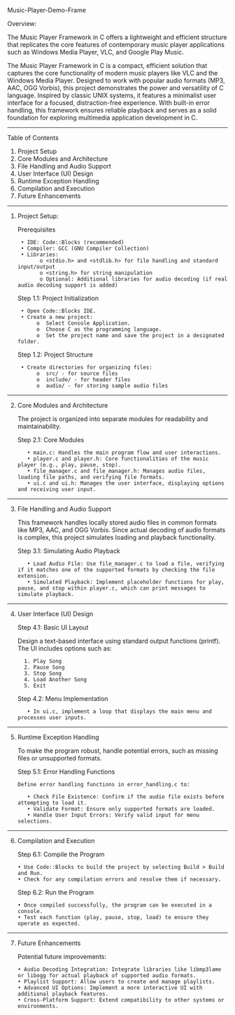 Music-Player-Demo-Frame
   
   Overview: 
   
   The Music Player Framework in C offers a lightweight and efficient structure that replicates the core features of contemporary music player 
   applications such as Windows Media Player, VLC, and Google Play Music.
   
   The Music Player Framework in C is a compact, efficient solution that captures the core functionality of modern music players like VLC and the
   Windows Media Player. Designed to work with popular audio formats (MP3, AAC, OGG Vorbis), this project demonstrates the power and versatility of
   C language. Inspired by classic UNIX systems, it features a minimalist user interface for a focused, distraction-free experience. With built-in
   error handling, this framework ensures reliable playback and serves as a solid foundation for exploring multimedia application development in C.
________________________________________________________________________________


Table of Contents
1.	Project Setup
2.	Core Modules and Architecture
3.	File Handling and Audio Support
4.	User Interface (UI) Design
5.	Runtime Exception Handling
6.	Compilation and Execution
7.	Future Enhancements
________________________________________________________________________________


1. Project Setup:

   Prerequisites

        • IDE: Code::Blocks (recommended)
        • Compiler: GCC (GNU Compiler Collection)
        • Libraries:
              o <stdio.h> and <stdlib.h> for file handling and standard input/output
              o <string.h> for string manipulation
              o Optional: Additional libraries for audio decoding (if real audio decoding support is added)

      Step 1.1: Project Initialization
   
        • Open Code::Blocks IDE.
        • Create a new project:
             o	Select Console Application.
             o	Choose C as the programming language.
             o	Set the project name and save the project in a designated folder.
 
      Step 1.2: Project Structure
   
        • Create directories for organizing files:
             o	src/ - for source files
             o	include/ - for header files
             o	audio/ - for storing sample audio files
________________________________________________________________________________


2. Core Modules and Architecture

   The project is organized into separate modules for readability and maintainability.

      Step 2.1: Core Modules
   
          • main.c: Handles the main program flow and user interactions.
          • player.c and player.h: Core functionalities of the music player (e.g., play, pause, stop).
          • file_manager.c and file_manager.h: Manages audio files, loading file paths, and verifying file formats.
          • ui.c and ui.h: Manages the user interface, displaying options and receiving user input.
________________________________________________________________________________


3. File Handling and Audio Support
   
   This framework handles locally stored audio files in common formats like MP3, AAC, and OGG Vorbis. Since actual decoding of audio formats is complex, this project simulates loading and playback functionality.

      Step 3.1: Simulating Audio Playback

          • Load Audio File: Use file_manager.c to load a file, verifying if it matches one of the supported formats by checking the file extension.
          • Simulated Playback: Implement placeholder functions for play, pause, and stop within player.c, which can print messages to simulate playback.
________________________________________________________________________________


4. User Interface (UI) Design

   Step 4.1: Basic UI Layout

      Design a text-based interface using standard output functions (printf). The UI includes options such as:
   
         1. Play Song
         2. Pause Song
         3. Stop Song
         4. Load Another Song
         5. Exit
   
     Step 4.2: Menu Implementation
  
          • In ui.c, implement a loop that displays the main menu and processes user inputs.
________________________________________________________________________________


5. Runtime Exception Handling
   
   To make the program robust, handle potential errors, such as missing files or unsupported formats.
   
   Step 5.1: Error Handling Functions
       
       Define error handling functions in error_handling.c to:
       
          • Check File Existence: Confirm if the audio file exists before attempting to load it.
          • Validate Format: Ensure only supported formats are loaded.
          • Handle User Input Errors: Verify valid input for menu selections.
________________________________________________________________________________


6. Compilation and Execution
   
     Step 6.1: Compile the Program
   
       • Use Code::Blocks to build the project by selecting Build > Build and Run.
       • Check for any compilation errors and resolve them if necessary.

   Step 6.2: Run the Program
   
       • Once compiled successfully, the program can be executed in a console.
       • Test each function (play, pause, stop, load) to ensure they operate as expected.
________________________________________________________________________________


7. Future Enhancements
  
   Potential future improvements:
   
       • Audio Decoding Integration: Integrate libraries like libmp3lame or libogg for actual playback of supported audio formats.
       • Playlist Support: Allow users to create and manage playlists.
       • Advanced UI Options: Implement a more interactive UI with additional playback features.
       • Cross-Platform Support: Extend compatibility to other systems or environments.
